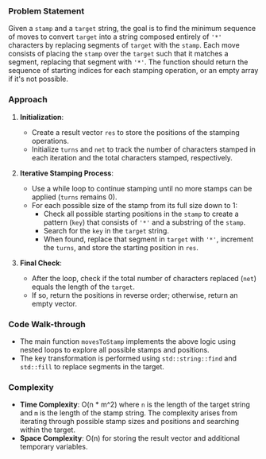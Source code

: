 ### Problem Statement
Given a `stamp` and a `target` string, the goal is to find the minimum sequence of moves to convert `target` into a string composed entirely of `'*'` characters by replacing segments of `target` with the `stamp`. Each move consists of placing the `stamp` over the `target` such that it matches a segment, replacing that segment with `'*'`. The function should return the sequence of starting indices for each stamping operation, or an empty array if it's not possible.

### Approach
1. **Initialization**:
   - Create a result vector `res` to store the positions of the stamping operations.
   - Initialize `turns` and `net` to track the number of characters stamped in each iteration and the total characters stamped, respectively.

2. **Iterative Stamping Process**:
   - Use a while loop to continue stamping until no more stamps can be applied (`turns` remains 0).
   - For each possible size of the stamp from its full size down to 1:
     - Check all possible starting positions in the `stamp` to create a pattern (`key`) that consists of `'*'` and a substring of the `stamp`.
     - Search for the `key` in the `target` string.
     - When found, replace that segment in `target` with `'*'`, increment the `turns`, and store the starting position in `res`.

3. **Final Check**:
   - After the loop, check if the total number of characters replaced (`net`) equals the length of the `target`.
   - If so, return the positions in reverse order; otherwise, return an empty vector.

### Code Walk-through
- The main function `movesToStamp` implements the above logic using nested loops to explore all possible stamps and positions.
- The key transformation is performed using `std::string::find` and `std::fill` to replace segments in the target.

### Complexity
- **Time Complexity**: O(n * m^2) where `n` is the length of the target string and `m` is the length of the stamp string. The complexity arises from iterating through possible stamp sizes and positions and searching within the target.
- **Space Complexity**: O(n) for storing the result vector and additional temporary variables.

